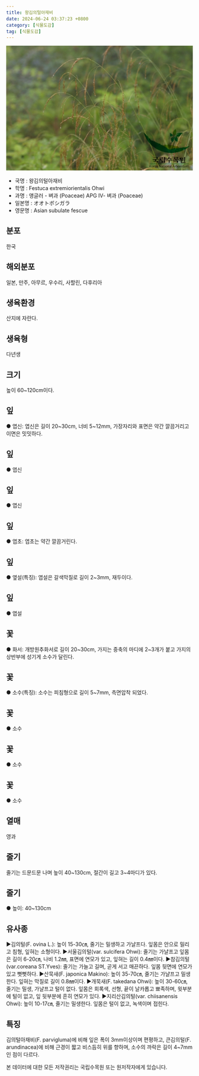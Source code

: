 ```yaml
---
title: 왕김의털아재비
date: 2024-06-24 03:37:23 +0800
category: [식물도감]
tag: [식물도감]
---
```




![왕김의털아재비](/assets/img/fileUpload/plants/basic/Gramineae/Festuca/14477/1_th2.JPG)
- 국명 : 왕김의털아재비
- 학명 : Festuca extremiorientalis Ohwi
- 과명 : 앵글러 - 벼과 (Poaceae) APG Ⅳ- 벼과 (Poaceae)
- 일본명 : オオトボシガラ
- 영문명 : Asian subulate fescue


## 분포
한국
## 해외분포
일본, 만주, 아무르, 우수리, 사할린, 다후리아
## 생육환경
산지에 자란다. 
## 생육형
다년생
## 크기
높이 60~120cm이다.
## 잎
● 엽신: 엽신은 길이 20~30cm, 너비 5~12mm, 가장자리와 표면은 약간 깔끔거리고 이면은 밋밋하다.
## 잎
● 엽신
## 잎
● 엽신
## 잎
● 엽초: 엽초는 약간 깔끔거린다.
## 잎
● 옆설(특징): 엽설은 갈색막질로 길이 2~3mm, 재두이다.
## 잎
● 엽설
## 꽃
● 화서: 개방원추화서로 길이 20~30cm, 가지는 중축의 마디에 2~3개가 붙고 가지의 상반부에 성기게 소수가 달린다.
## 꽃
● 소수(특징): 소수는 피침형으로 길이 5~7mm, 측면압착 되었다.
## 꽃
● 소수
## 꽃
● 소수
## 꽃
● 소수
## 열매
영과
## 줄기
줄기는 드문드문 나며 높이 40~130cm, 절간이 길고 3~4마디가 있다. 
## 줄기
● 높이: 40~130cm
## 유사종
▶김의털(F. ovina L.): 높이 15-30㎝, 줄기는 밀생하고 가냘프다. 잎몸은 안으로 밀리고 침형, 잎혀는 소형이다. 
▶서울김의털(var. sulcifera Ohwi): 줄기는 가냘프고 잎몸은 길이 6-20㎝, 나비 1.2㎜, 표면에 연모가 있고, 잎혀는 길이 0.4㎜이다.
▶참김의털(var.coreana ST.Yves): 줄기는 가늘고 길며, 곧게 서고 매끈하다. 잎몸 뒷면에 연모가 있고 뻣뻣하다. 
▶산묵새(F. japonica Makino): 높이 35-70㎝, 줄기는 가냘프고 밀생한다. 잎혀는 막질로 길이 0.8㎜이다. 
▶개묵새(F. takedana Ohwi): 높이 30-60㎝, 줄기는 밀생, 가냘프고 털이 없다. 잎몸은 회록색, 선형, 끝이 날카롭고 뾰족하며, 윗부분에 털이 없고, 잎 뒷부분에 흔히 연모가 있다. 
▶지리산김의털(var. chiisanensis Ohwi): 높이 10-17㎝, 줄기는 밀생한다. 잎몸은 털이 없고, 녹색이며 접힌다.
## 특징
김의털아재비(F. parvigluma)에 비해 잎은 폭이 3mm이상이며 편평하고, 큰김의털(F. arundinacea)에 비해 근경이 짧고 비스듬히 위를 향하며, 소수의 까락은 길이 4~7mm인 점이 다르다.






본 데이터에 대한 모든 저작권리는 국립수목원 또는 원저작자에게 있습니다.
